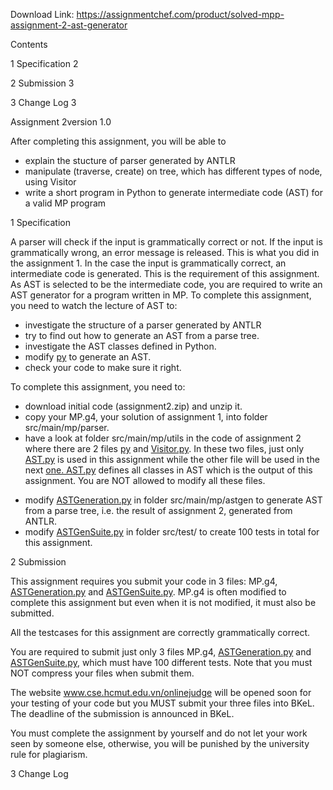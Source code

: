 Download Link: https://assignmentchef.com/product/solved-mpp-assignment-2-ast-generator
<br>









Contents

1 Specification                                                                              2

2 Submission                                                                                               3

3 Change Log                                                                               3




Assignment 2version 1.0

After completing this assignment, you will be able to

<ul>

 <li>explain the stucture of parser generated by ANTLR</li>

 <li>manipulate (traverse, create) on tree, which has different types of node, using Visitor</li>

 <li>write a short program in Python to generate intermediate code (AST) for a valid MP program</li>

</ul>

1 Specification

A parser will check if the input is grammatically correct or not. If the input is grammatically wrong, an error message is released. This is what you did in the assignment 1. In the case the input is grammatically correct, an intermediate code is generated. This is the requirement of this assignment. As AST is selected to be the intermediate code, you are required to write an AST generator for a program written in MP. To complete this assignment, you need to watch the lecture of AST to:

<ul>

 <li>investigate the structure of a parser generated by ANTLR</li>

 <li>try to find out how to generate an AST from a parse tree.</li>

 <li>investigate the AST classes defined in Python.</li>

 <li>modify <a href="http://ASTGeneration.py">py</a> to generate an AST.</li>

 <li>check your code to make sure it right.</li>

</ul>

To complete this assignment, you need to:

<ul>

 <li>download initial code (assignment2.zip) and unzip it.</li>

 <li>copy your MP.g4, your solution of assignment 1, into folder src/main/mp/parser.</li>

 <li>have a look at folder src/main/mp/utils in the code of assignment 2 where there are 2 files <a href="http://AST.py">py</a> and <a href="http://Visitor.py">Visitor.py</a>. In these two files, just only <a href="http://AST.py">AST.py</a> is used in this assignment while the other file will be used in the next <a href="http://one.AST.py">one. AST.py</a> defines all classes in AST which is the output of this assignment. You are NOT allowed to modify all these files.</li>

</ul>




<ul>

 <li>modify <a href="http://ASTGeneration.py">ASTGeneration.py</a> in folder src/main/mp/astgen to generate AST from a parse tree, i.e. the result of assignment 2, generated from ANTLR.</li>

 <li>modify <a href="http://ASTGenSuite.py">ASTGenSuite.py</a> in folder src/test/ to create 100 tests in total for this assign­ment.</li>

</ul>

2 Submission

This assignment requires you submit your code in 3 files: MP.g4, <a href="http://ASTGeneration.py">ASTGeneration.py</a> and <a href="http://ASTGenSuite.py">ASTGenSuite.py</a>. MP.g4 is often modified to complete this assignment but even when it is not modified, it must also be submitted.

All the testcases for this assignment are correctly grammatically correct.

You are required to submit just only 3 files MP.g4, <a href="http://ASTGeneration.py">ASTGeneration.py</a> and <a href="http://ASTGen-Suite.py">ASTGen­</a><u>Suite.py</u>, which must have 100 different tests. Note that you must NOT compress your files when submit them.

The website <a href="http://www.cse.hcmut.edu.vn/onlinejudge">www.cse.hcmut.edu.vn/onlinejudge</a> will be opened soon for your test­ing of your code but you MUST submit your three files into BKeL. The deadline of the submission is announced in BKeL.

You must complete the assignment by yourself and do not let your work seen by someone else, otherwise, you will be punished by the university rule for plagiarism.

3 Change Log